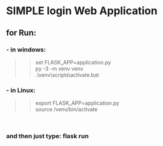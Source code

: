 # SIMPLE login Web Application 

## for Run:
### - in windows: 
>> set FLASK_APP=application.py
>> <br>
>> py -3 -m venv venv
>> <br>
>> .\venv\scripts\activate.bat


### - in Linux:
>> export FLASK_APP=application.py
>> <br>
>> source /venv/bin/activate
 <br>


### and then just type: flask run

